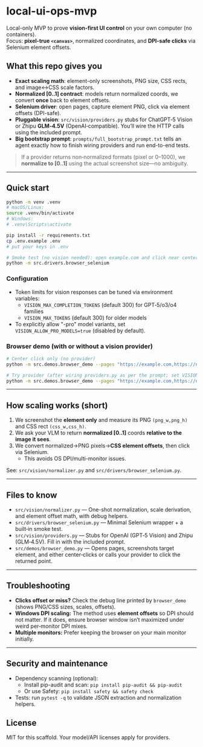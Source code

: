 # local-ui-ops-mvp

Local-only MVP to prove **vision-first UI control** on your own computer (no containers).  
Focus: **pixel-true `<canvas>`**, normalized coordinates, and **DPI-safe clicks** via Selenium element offsets.

## What this repo gives you
- **Exact scaling math**: element-only screenshots, PNG size, CSS rects, and image↔CSS scale factors.
- **Normalized [0..1] contract**: models return normalized coords, we convert **once** back to element offsets.
- **Selenium driver**: open pages, capture element PNG, click via element offsets (DPI-safe).
- **Pluggable vision**: `src/vision/providers.py` stubs for ChatGPT‑5 Vision or Zhipu **GLM‑4.5V** (OpenAI‑compatible). You’ll wire the HTTP calls using the included prompt.
- **Big bootstrap prompt**: `prompts/full_bootstrap_prompt.txt` tells an agent exactly how to finish wiring providers and run end-to-end tests.

> If a provider returns non‑normalized formats (pixel or 0–1000), we **normalize to [0..1]** using the actual screenshot size—no ambiguity.

---

## Quick start

```bash
python -m venv .venv
# macOS/Linux:
source .venv/bin/activate
# Windows:
# .venv\Scripts\activate

pip install -r requirements.txt
cp .env.example .env
# put your keys in .env

# Smoke test (no vision needed): open example.com and click near center of the body
python -m src.drivers.browser_selenium
```

### Configuration
- Token limits for vision responses can be tuned via environment variables:
   - `VISION_MAX_COMPLETION_TOKENS` (default 300) for GPT‑5/o3/o4 families
   - `VISION_MAX_TOKENS` (default 300) for older models
- To explicitly allow "-pro" model variants, set `VISION_ALLOW_PRO_MODELS=true` (disabled by default).

### Browser demo (with or without a vision provider)
```bash
# Center click only (no provider)
python -m src.demos.browser_demo --pages "https://example.com,https://news.ycombinator.com" --selector "body" --center-only

# Try provider (after wiring providers.py as per the prompt; set VISION_PROVIDER=openai or zai in .env)
python -m src.demos.browser_demo --pages "https://example.com,https://news.ycombinator.com" --selector "body"
```

---

## How scaling works (short)
1) We screenshot the **element only** and measure its PNG `(png_w,png_h)` and CSS rect `(css_w,css_h)`.  
2) We ask your VLM to return **normalized [0..1]** coords **relative to the image it sees**.  
3) We convert normalized→PNG pixels→**CSS element offsets**, then click via Selenium.  
   - This avoids OS DPI/multi-monitor issues.

See: `src/vision/normalizer.py` and `src/drivers/browser_selenium.py`.

---

## Files to know
- `src/vision/normalizer.py` — One-shot normalization, scale derivation, and element offset math, with debug helpers.
- `src/drivers/browser_selenium.py` — Minimal Selenium wrapper + a built‑in smoke test.
- `src/vision/providers.py` — Stubs for OpenAI (GPT‑5 Vision) and Zhipu (GLM‑4.5V). Fill in with the included prompt.
- `src/demos/browser_demo.py` — Opens pages, screenshots target element, and either center‑clicks or calls your provider to click the returned point.

---

## Troubleshooting
- **Clicks offset or miss?** Check the debug line printed by `browser_demo` (shows PNG/CSS sizes, scales, offsets).
- **Windows DPI scaling:** The method uses **element offsets** so DPI should not matter. If it does, ensure browser window isn’t maximized under weird per‑monitor DPI mixes.
- **Multiple monitors:** Prefer keeping the browser on your main monitor initially.

---

## Security and maintenance
- Dependency scanning (optional):
   - Install pip-audit and scan: `pip install pip-audit && pip-audit`
   - Or use Safety: `pip install safety && safety check`
- Tests: run `pytest -q` to validate JSON extraction and normalization helpers.

## License
MIT for this scaffold. Your model/API licenses apply for providers.
